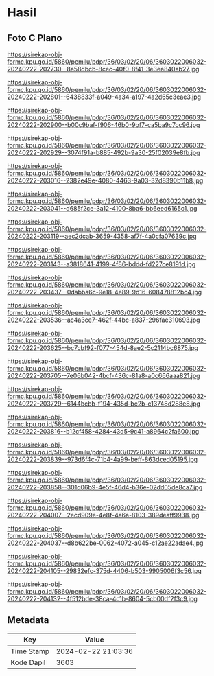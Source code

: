 # Hasil

## Foto C Plano

https://sirekap-obj-formc.kpu.go.id/5860/pemilu/pdpr/36/03/02/20/06/3603022006032-20240222-202730--8a58dbcb-8cec-40f0-8f41-3e3ea840ab27.jpg

https://sirekap-obj-formc.kpu.go.id/5860/pemilu/pdpr/36/03/02/20/06/3603022006032-20240222-202801--6438833f-a049-4a34-a197-4a2d65c3eae3.jpg

https://sirekap-obj-formc.kpu.go.id/5860/pemilu/pdpr/36/03/02/20/06/3603022006032-20240222-202900--b00c9baf-f906-46b0-9bf7-ca5ba9c7cc96.jpg

https://sirekap-obj-formc.kpu.go.id/5860/pemilu/pdpr/36/03/02/20/06/3603022006032-20240222-202929--3074f91a-b885-492b-9a30-25f02039e8fb.jpg

https://sirekap-obj-formc.kpu.go.id/5860/pemilu/pdpr/36/03/02/20/06/3603022006032-20240222-203016--2382e49e-4080-4463-9a03-32d8390b11b8.jpg

https://sirekap-obj-formc.kpu.go.id/5860/pemilu/pdpr/36/03/02/20/06/3603022006032-20240222-203041--d685f2ce-3a12-4100-8ba6-bb6eed6165c1.jpg

https://sirekap-obj-formc.kpu.go.id/5860/pemilu/pdpr/36/03/02/20/06/3603022006032-20240222-203119--aec2dcab-3659-4358-af7f-4a0cfa07639c.jpg

https://sirekap-obj-formc.kpu.go.id/5860/pemilu/pdpr/36/03/02/20/06/3603022006032-20240222-203143--a3818641-4199-4f86-bddd-fd227ce8191d.jpg

https://sirekap-obj-formc.kpu.go.id/5860/pemilu/pdpr/36/03/02/20/06/3603022006032-20240222-203437--0dabba6c-9e18-4e89-9d16-608478812bc4.jpg

https://sirekap-obj-formc.kpu.go.id/5860/pemilu/pdpr/36/03/02/20/06/3603022006032-20240222-203536--ac4a3ce7-462f-44bc-a837-296fae310693.jpg

https://sirekap-obj-formc.kpu.go.id/5860/pemilu/pdpr/36/03/02/20/06/3603022006032-20240222-203625--bc7cbf92-f077-454d-8ae2-5c2114bc6875.jpg

https://sirekap-obj-formc.kpu.go.id/5860/pemilu/pdpr/36/03/02/20/06/3603022006032-20240222-203705--7e06b042-4bcf-436c-81a8-a0c666aaa821.jpg

https://sirekap-obj-formc.kpu.go.id/5860/pemilu/pdpr/36/03/02/20/06/3603022006032-20240222-203729--6144bcbb-f194-435d-bc2b-c13748d288e8.jpg

https://sirekap-obj-formc.kpu.go.id/5860/pemilu/pdpr/36/03/02/20/06/3603022006032-20240222-203816--b12cf458-4284-43d5-9c41-a8964c2fa600.jpg

https://sirekap-obj-formc.kpu.go.id/5860/pemilu/pdpr/36/03/02/20/06/3603022006032-20240222-203839--973d6f4c-71b4-4a99-beff-863dced05195.jpg

https://sirekap-obj-formc.kpu.go.id/5860/pemilu/pdpr/36/03/02/20/06/3603022006032-20240222-203858--301d06b9-4e5f-46d4-b36e-02dd05de8ca7.jpg

https://sirekap-obj-formc.kpu.go.id/5860/pemilu/pdpr/36/03/02/20/06/3603022006032-20240222-204007--2ecd909e-4e8f-4a6a-8103-389deaff9938.jpg

https://sirekap-obj-formc.kpu.go.id/5860/pemilu/pdpr/36/03/02/20/06/3603022006032-20240222-204037--d8b622be-0062-4072-a045-c12ae22adae4.jpg

https://sirekap-obj-formc.kpu.go.id/5860/pemilu/pdpr/36/03/02/20/06/3603022006032-20240222-204105--29832efc-375d-4406-b503-9905006f3c56.jpg

https://sirekap-obj-formc.kpu.go.id/5860/pemilu/pdpr/36/03/02/20/06/3603022006032-20240222-204132--4f512bde-38ca-4c1b-8604-5cb00df2f3c9.jpg


## Metadata

| Key        | Value               |
| ---------- | ------------------- |
| Time Stamp | 2024-02-22 21:03:36 |
| Kode Dapil | 3603                |



